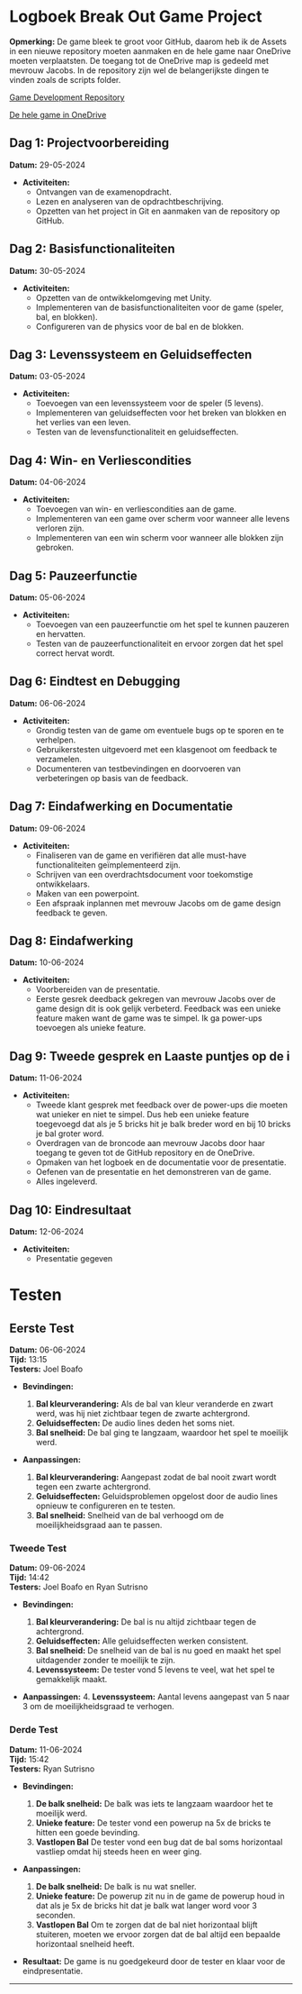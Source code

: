 # Logboek Break Out Game Project

**Opmerking:** De game bleek te groot voor GitHub, daarom heb ik de Assets in een nieuwe repository moeten aanmaken en de hele game naar OneDrive moeten verplaatsten. De toegang tot de OneDrive map is gedeeld met mevrouw Jacobs. In de repository zijn wel de belangerijkste dingen te vinden zoals de scripts folder.

[Game Development Repository](https://github.com/LorenzGirgis/Game-Development)

[De hele game in OneDrive](https://1drv.ms/f/s!AhOoH46JFhBXcBBMcjo1OUEuE18?e=NUO21p)


## Dag 1: Projectvoorbereiding
**Datum:** 29-05-2024

- **Activiteiten:**
  - Ontvangen van de examenopdracht.
  - Lezen en analyseren van de opdrachtbeschrijving.
  - Opzetten van het project in Git en aanmaken van de repository op GitHub.


## Dag 2: Basisfunctionaliteiten
**Datum:** 30-05-2024

- **Activiteiten:**
  - Opzetten van de ontwikkelomgeving met Unity.
  - Implementeren van de basisfunctionaliteiten voor de game (speler, bal, en blokken).
  - Configureren van de physics voor de bal en de blokken.

## Dag 3: Levenssysteem en Geluidseffecten
**Datum:** 03-05-2024

- **Activiteiten:**
  - Toevoegen van een levenssysteem voor de speler (5 levens).
  - Implementeren van geluidseffecten voor het breken van blokken en het verlies van een leven.
  - Testen van de levensfunctionaliteit en geluidseffecten.


## Dag 4: Win- en Verliescondities
**Datum:** 04-06-2024

- **Activiteiten:**
  - Toevoegen van win- en verliescondities aan de game.
  - Implementeren van een game over scherm voor wanneer alle levens verloren zijn.
  - Implementeren van een win scherm voor wanneer alle blokken zijn gebroken.


## Dag 5: Pauzeerfunctie
**Datum:** 05-06-2024

- **Activiteiten:**
  - Toevoegen van een pauzeerfunctie om het spel te kunnen pauzeren en hervatten.
  - Testen van de pauzeerfunctionaliteit en ervoor zorgen dat het spel correct hervat wordt.

## Dag 6: Eindtest en Debugging
**Datum:** 06-06-2024

- **Activiteiten:**
  - Grondig testen van de game om eventuele bugs op te sporen en te verhelpen.
  - Gebruikerstesten uitgevoerd met een klasgenoot om feedback te verzamelen.
  - Documenteren van testbevindingen en doorvoeren van verbeteringen op basis van de feedback.


## Dag 7: Eindafwerking en Documentatie
**Datum:** 09-06-2024

- **Activiteiten:**
  - Finaliseren van de game en verifiëren dat alle must-have functionaliteiten geïmplementeerd zijn.
  - Schrijven van een overdrachtsdocument voor toekomstige ontwikkelaars.
  - Maken van een powerpoint.
  - Een afspraak inplannen met mevrouw Jacobs om de game design feedback te geven.

## Dag 8: Eindafwerking
**Datum:** 10-06-2024

- **Activiteiten:**
  - Voorbereiden van de presentatie.
  - Eerste gesrek deedback gekregen van mevrouw Jacobs over de game design dit is ook gelijk verbeterd. Feedback was een unieke feature maken want de game was te simpel. Ik ga power-ups toevoegen als unieke feature.


## Dag 9: Tweede gesprek en Laaste puntjes op de i
**Datum:** 11-06-2024

- **Activiteiten:**
  - Tweede klant gesprek met feedback over de power-ups die moeten wat unieker en niet te simpel. Dus heb een unieke feature toegevoegd dat als je 5 bricks hit je balk breder word en bij 10 bricks je bal groter word.
  - Overdragen van de broncode aan mevrouw Jacobs door haar toegang te geven tot de GitHub repository en de OneDrive.
  - Opmaken van het logboek en de documentatie voor de presentatie.
  - Oefenen van de presentatie en het demonstreren van de game.
  - Alles ingeleverd.

## Dag 10: Eindresultaat
**Datum:** 12-06-2024

- **Activiteiten:**
  - Presentatie gegeven
# Testen
## Eerste Test
**Datum:** 06-06-2024  
**Tijd:** 13:15  
**Testers:** Joel Boafo


- **Bevindingen:**
  1. **Bal kleurverandering:** Als de bal van kleur veranderde en zwart werd, was hij niet zichtbaar tegen de zwarte achtergrond.
  2. **Geluidseffecten:** De audio lines deden het soms niet.
  3. **Bal snelheid:** De bal ging te langzaam, waardoor het spel te moeilijk werd.

- **Aanpassingen:**
  1. **Bal kleurverandering:** Aangepast zodat de bal nooit zwart wordt tegen een zwarte achtergrond.
  2. **Geluidseffecten:** Geluidsproblemen opgelost door de audio lines opnieuw te configureren en te testen.
  3. **Bal snelheid:** Snelheid van de bal verhoogd om de moeilijkheidsgraad aan te passen.


### Tweede Test
**Datum:** 09-06-2024  
**Tijd:** 14:42  
**Testers:** Joel Boafo en Ryan Sutrisno


- **Bevindingen:**
  1. **Bal kleurverandering:** De bal is nu altijd zichtbaar tegen de achtergrond.
  2. **Geluidseffecten:** Alle geluidseffecten werken consistent.
  3. **Bal snelheid:** De snelheid van de bal is nu goed en maakt het spel uitdagender zonder te moeilijk te zijn.
  4. **Levenssysteem:** De tester vond 5 levens te veel, wat het spel te gemakkelijk maakt.

- **Aanpassingen:**
  4. **Levenssysteem:** Aantal levens aangepast van 5 naar 3 om de moeilijkheidsgraad te verhogen.

### Derde Test
**Datum:** 11-06-2024  
**Tijd:** 15:42  
**Testers:** Ryan Sutrisno


- **Bevindingen:**
  1. **De balk snelheid:** De balk was iets te langzaam waardoor het te moeilijk werd.
  2. **Unieke feature:** De tester vond een powerup na 5x de bricks te hitten een goede bevinding.
  3. **Vastlopen Bal** De tester vond een bug dat de bal soms horizontaal vastliep omdat hij steeds heen en weer ging.

- **Aanpassingen:**
  1. **De balk snelheid:** De balk is nu wat sneller.
  2. **Unieke feature:** De powerup zit nu in de game de powerup houd in dat als je 5x de bricks hit dat je balk wat langer word voor 3 seconden.
    3. **Vastlopen Bal** Om te zorgen dat de bal niet horizontaal blijft stuiteren, moeten we ervoor zorgen dat de bal altijd een bepaalde horizontaal snelheid heeft. 



- **Resultaat:** De game is nu goedgekeurd door de tester en klaar voor de eindpresentatie.

---